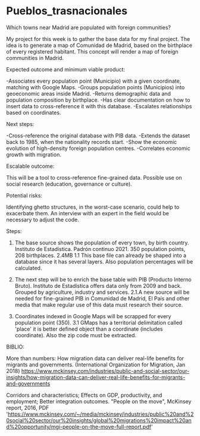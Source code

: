 # Pueblos_trasnacionales
Which towns near Madrid are populated with foreign communities?

My project for this week is to gather the base data for my final project.
The idea is to generate a map of Comunidad de Madrid, based on the birthplace of every registered habitant.
This concept will render a map of foreign communities in Madrid.



Expected outcome and minimum viable product:

-Associates every population point (Municipio) with a given coordinate, matching with Google Maps. -Groups population points (Municipios) into geoeconomic areas inside Madrid. -Returns demographic data and population composition by birthplace. -Has clear documentation on how to insert data to cross-reference it with this database. -Escalates relationships based on coordinates.


Next steps:

-Cross-reference the original database with PIB data. -Extends the dataset back to 1985, when the nationality records start. -Show the economic evolution of high-density foreign population centres. -Correlates economic growth with migration.


Escalable outcome:

This will be a tool to cross-reference fine-grained data. Possible use on social research (education, governance or culture).


Potential risks:

Identifying ghetto structures, in the worst-case scenario, could help to exacerbate them. An interview with an expert in the field would be necessary to adjust the code.



Steps:

1. The base source shows the population of every town, by birth country. Instituto de Estadística. Padrón continuo 2021. 350 population points, 208 birthplaces. 2.4MB
1.1 This base file can already be shaped into a database since it has several layers. Also population percentages will be calculated.

2. The next step will be to enrich the base table with PIB (Producto Interno Bruto). Instituto de Estadística offers data only from 2009 and back. Grouped by agriculture, industry and services.
2.1.A new source will be needed for fine-grained PIB in Comunidad de Madrid, El País and other media that make regular use of this data must research their source.

3. Coordinates indexed in Google Maps will be scrapped for every population point (350).
3.1 GMaps has a territorial delimitation called 'place' it is better defined object than a coordinate (includes coordinate). Also the zip code must be extracted.


BIBLIO:

More than numbers: How migration data can deliver real-life benefits for migrants and governments.
(International Organization for Migration, Jan 2018)
https://www.mckinsey.com/industries/public-and-social-sector/our-insights/how-migration-data-can-deliver-real-life-benefits-for-migrants-and-governments

Corridors and characteristics; Effects on GDP, productivity, and employment; Better integration outcomes.
"People on the move", McKinsey report, 2016, PDF
'https://www.mckinsey.com/~/media/mckinsey/industries/public%20and%20social%20sector/our%20insights/global%20migrations%20impact%20and%20opportunity/mgi-people-on-the-move-full-report.pdf'
